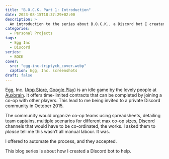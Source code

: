 ```yaml
---
title: "B.O.C.K. Part 1: Introduction"
date: 2023-08-15T18:37:29+02:00
description: >
  An introduction to the series about B.O.C.K., a Discord bot I created to help organize co-op teams in Egg, Inc.
categories:
  - Personal Projects
tags:
  - Egg Inc
  - Discord
series:
  - BOCK
cover:
  src: "egg-inc-triptych_cover.webp"
  caption: Egg, Inc. screenshots
draft: false
---
```


Egg, Inc. ([App Store](https://apps.apple.com/us/app/egg-inc/id993492744),
[Google Play](https://play.google.com/store/apps/details?id=com.auxbrain.egginc)) is an idle game by the lovely people
at [Auxbrain](https://auxbrain.com/). It offers time-limited contracts that can be completed by joining a co-op with
other players. This lead to me being invited to a private Discord community in October 2015.

The community would organize co-op teams using spreadsheets, detailing team captains, multiple scenarios for different
max co-op sizes, Discord channels that would have to be co-ordinated, the works. I asked them to _please_ tell me this 
wasn’t all manual labour. It was.

I offered to automate the process, and they accepted. 

This blog series is about how I created a Discord bot to help.
